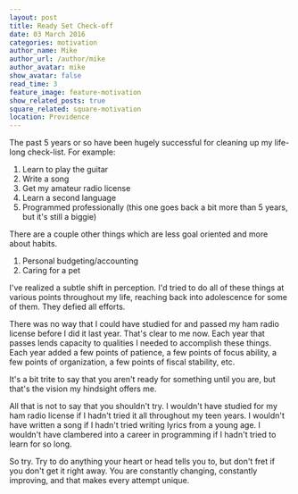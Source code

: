 ```yaml
---
layout: post
title: Ready Set Check-off
date: 03 March 2016
categories: motivation
author_name: Mike
author_url: /author/mike
author_avatar: mike
show_avatar: false
read_time: 3
feature_image: feature-motivation
show_related_posts: true
square_related: square-motivation
location: Providence
---
```


The past 5 years or so have been hugely successful for cleaning up my life-long check-list. For example:

1. Learn to play the guitar
1. Write a song
1. Get my amateur radio license
1. Learn a second language
1. Programmed professionally (this one goes back a bit more than 5 years, but it's still a biggie)

There are a couple other things which are less goal oriented and more about habits.

1. Personal budgeting/accounting
1. Caring for a pet

I've realized a subtle shift in perception. I'd tried to do all of these things at various points throughout my life, reaching back into adolescence for some of them. They defied all efforts.

There was no way that I could have studied for and passed my ham radio license before I did it last year. That's clear to me now. Each year that passes lends capacity to qualities I needed to accomplish these things. Each year added a few points of patience, a few points of focus ability, a few points of organization, a few points of fiscal stability, etc.

It's a bit trite to say that you aren't ready for something until you are, but that's the vision my hindsight offers me.

All that is not to say that you shouldn't try. I wouldn't have studied for my ham radio license if I hadn't tried it all throughout my teen years. I wouldn't have written a song if I hadn't tried writing lyrics from a young age. I wouldn't have clambered into a career in programming if I hadn't tried to learn for so long.

So try. Try to do anything your heart or head tells you to, but don't fret if you don't get it right away. You are constantly changing, constantly improving, and that makes every attempt unique.
